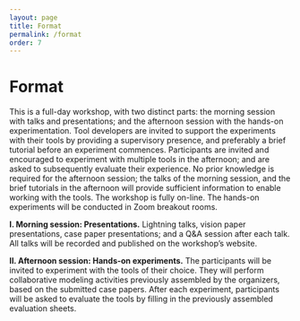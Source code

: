 ```yaml
---
layout: page
title: Format
permalink: /format
order: 7
---
```


# Format

This is a full-day workshop, with two distinct parts: the morning session with talks and presentations; and the afternoon session with the hands-on experimentation. Tool developers are invited to support the experiments with their tools by providing a supervisory presence, and preferably a brief tutorial before an experiment commences. Participants are invited and encouraged to experiment with multiple tools in the afternoon; and are asked to subsequently evaluate their experience. No prior knowledge is required for the afternoon session; the talks of the morning session, and the brief tutorials in the afternoon will provide sufficient information to enable working with the tools. The workshop is fully on-line. The hands-on experiments will be conducted in Zoom breakout rooms.

<b>I. Morning session: Presentations.</b> Lightning talks, vision paper presentations, case paper presentations; and a Q&A session after each talk. All talks will be recorded and published on the workshop’s website.

<b>II. Afternoon session: Hands-on experiments.</b> The participants will be invited to experiment with the tools of their choice. They will perform collaborative modeling activities previously assembled by the organizers, based on the submitted case papers. After each experiment, participants will be asked to evaluate the tools by filling in the previously assembled evaluation sheets.